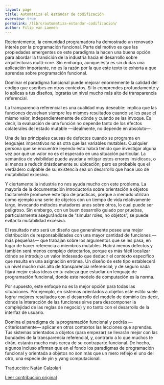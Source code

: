 ```yaml
---
layout: page
title: Automatiza el estándar de codificación
overview: true
permalink: /libro/automatiza-estandar-codificacion/
author: Filip van Laenen
---
```


Recientemente, la comunidad programadora ha demostrado un renovado interés por la programación funcional. Parte del motivo es que las propiedades emergentes de este paradigma la hacen una buena opción para abordar la transición de la industria hacia el desarrollo sobre arquitecturas multi-core. Sin embargo, aunque ésta es sin dudas una aplicación importante, no es la razón por la que este texto te exhorta a que aprendas sobre programación funcional.

Dominar el paradigma funcional puede mejorar enormemente la calidad del código que escribes en otros contextos. Si lo comprendes profundamente y lo aplicas a tus diseños, lograrás un nivel mucho más alto de transparencia referencial.

La transparencia referencial es una cualidad muy deseable: implica que las funciones devuelvan siempre los mismos resultados cuando se les pase el mismo valor, independientemente de dónde y cuándo se las invoque. Es decir, la evaluación de una función no depende tanto de los efectos colaterales del estado mutable —idealmente, no depende en absoluto—.

Una de las principales causas de defectos cuando se programa en lenguajes imperativos no es otra que las variables mutables. Cualquier persona que se encuentre leyendo ésto habrá tenido que investigar alguna vez por qué un valor no es el esperado en una situación particular. La semántica de visibilidad puede ayudar a mitigar estos errores insidiosos, o al menos a reducir drásticamente su ubicación; pero es probable que el verdadero culpable de su existencia sea un desarrollo que hace uso de mutabilidad excesiva.

Y ciertamente la industria no nos ayuda mucho con este problema. La mayoría de la documentación introductoria sobre orientación a objetos tácitamente promueve este tipo de prácticas, porque a menudo utilizan como ejemplo una serie de objetos con un tiempo de vida relativamente largo, invocando métodos mutadores unos sobre otros, lo cual puede ser peligroso. Sin embargo, con un buen desarrollo guiado por pruebas, particularmente asegurándose de “simular roles, no objetos“, se puede evitar la mutabilidad excesiva.

El resultado neto será un diseño que generalmente posee una mejor distribución de responsabilidades con una mayor cantidad de funciones —más pequeñas— que trabajan sobre los argumentos que se les pasa, en lugar de hacer referencia a miembros mutables. Habrá menos defectos y también será menos complejo detectarlos, porque es más fácil localizar dónde se introdujo un valor indeseado que deducir el contexto específico que resulta en una asignación errónea. Un diseño de este tipo establecerá un nivel mucho más alto de transparencia referencial; y de seguro nada fijará mejor estas ideas en tu cabeza que estudiar un lenguaje de programación funcional, donde este modelo de computación es la norma.

Por supuesto, este enfoque no es la mejor opción para todas las situaciones. Por ejemplo, en sistemas orientados a objetos este estilo suele lograr mejores resultados con el desarrollo del modelo de dominio (es decir, donde la interacción de las funciones sirve para descomponer la complejidad de las reglas de negocio) y no tanto con el desarrollo de la interfaz de usuario.

Domina el paradigma de la programación funcional y podrás —criteriosamente— aplicar en otros contextos las lecciones que aprendas. Tus sistemas orientados a objetos (para empezar) se llevarán mejor con las bondades de la transparencia referencial, y, contrario a lo que muchos te dirán, estarán mucho más cerca de su contraparte funcional. De hecho, algunos incluso afirman que en el fondo los paradigmas de programación funcional y orientada a objetos no son más que un mero reflejo el uno del otro, una especie de yin y yang computacional.

Traducción: Natán Calzolari

[Leer contribución original](http://programmer.97things.oreilly.com/wiki/index.php/Apply_Functional_Programming_Principles)